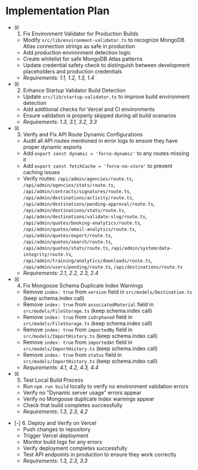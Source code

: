 # Implementation Plan

- [x] 1. Fix Environment Validator for Production Builds
  - Modify `src/lib/environment-validator.ts` to recognize MongoDB Atlas connection strings as safe in production
  - Add production environment detection logic
  - Create whitelist for safe MongoDB Atlas patterns
  - Update credential safety check to distinguish between development placeholders and production credentials
  - _Requirements: 1.1, 1.2, 1.3, 1.4_

- [x] 2. Enhance Startup Validator Build Detection
  - Update `src/lib/startup-validator.ts` to improve build environment detection
  - Add additional checks for Vercel and CI environments
  - Ensure validation is properly skipped during all build scenarios
  - _Requirements: 1.3, 3.1, 3.2, 3.3_

- [x] 3. Verify and Fix API Route Dynamic Configurations
  - Audit all API routes mentioned in error logs to ensure they have proper dynamic exports
  - Add `export const dynamic = 'force-dynamic'` to any routes missing it
  - Add `export const fetchCache = 'force-no-store'` to prevent caching issues
  - Verify routes: `/api/admin/agencies/route.ts`, `/api/admin/agencies/stats/route.ts`, `/api/admin/contracts/signatures/route.ts`, `/api/admin/destinations/activity/route.ts`, `/api/admin/destinations/pending-approval/route.ts`, `/api/admin/destinations/stats/route.ts`, `/api/admin/destinations/validate-slug/route.ts`, `/api/admin/quotes/booking-analytics/route.ts`, `/api/admin/quotes/email-analytics/route.ts`, `/api/admin/quotes/export/route.ts`, `/api/admin/quotes/search/route.ts`, `/api/admin/quotes/stats/route.ts`, `/api/admin/system/data-integrity/route.ts`, `/api/admin/training/analytics/downloads/route.ts`, `/api/admin/users/pending/route.ts`, `/api/destinations/route.ts`
  - _Requirements: 2.1, 2.2, 2.3, 2.4_

- [x] 4. Fix Mongoose Schema Duplicate Index Warnings
  - Remove `index: true` from `version` field in `src/models/Destination.ts` (keep schema.index call)
  - Remove `index: true` from `associatedMaterial` field in `src/models/FileStorage.ts` (keep schema.index call)
  - Remove `index: true` from `isOrphaned` field in `src/models/FileStorage.ts` (keep schema.index call)
  - Remove `index: true` from `importedBy` field in `src/models/ImportHistory.ts` (keep schema.index call)
  - Remove `index: true` from `importedAt` field in `src/models/ImportHistory.ts` (keep schema.index call)
  - Remove `index: true` from `status` field in `src/models/ImportHistory.ts` (keep schema.index call)
  - _Requirements: 4.1, 4.2, 4.3, 4.4_

- [x] 5. Test Local Build Process
  - Run `npm run build` locally to verify no environment validation errors
  - Verify no "Dynamic server usage" errors appear
  - Verify no Mongoose duplicate index warnings appear
  - Check that build completes successfully
  - _Requirements: 1.3, 2.3, 4.2_

- [-] 6. Deploy and Verify on Vercel
  - Push changes to repository
  - Trigger Vercel deployment
  - Monitor build logs for any errors
  - Verify deployment completes successfully
  - Test API endpoints in production to ensure they work correctly
  - _Requirements: 1.3, 2.3, 3.3_
